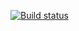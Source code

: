 [![Build status](https://ci.appveyor.com/api/projects/status/ah8sgo3th2ja9iv2/branch/main?svg=true)](https://ci.appveyor.com/project/annagrozesku/pageobjects/branch/main)
